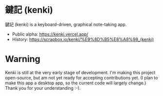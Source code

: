 # 鍵記 (kenki)
鍵記 (kenki) is a keyboard-driven, graphical note-taking app.
- Public alpha: https://kenki.vercel.app/
- History: https://scrapbox.io/kenki/%E9%8D%B5%E8%A8%98_(kenki)

# Warning
Kenki is still at the very early stage of development. I'm making this project open-source, but am not yet ready for accepting contributions yet. (I plan to make this app a desktop app, so the current code will largely change.) Thank you for your understanding :-).
